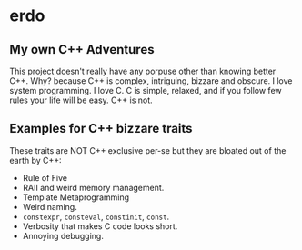 # erdo
## My own C++ Adventures

This project doesn't really have any porpuse other than knowing better C++. Why? because C++ is complex, intriguing, bizzare and obscure. I love system programming. I love C.
C is simple, relaxed, and if you follow few rules your life will be easy. C++ is not.

## Examples for C++ bizzare traits
These traits are NOT C++ exclusive per-se but they are bloated out of the earth by C++:
- Rule of Five
- RAII and weird memory management.
- Template Metaprogramming
- Weird naming.
- `constexpr`, `consteval`, `constinit`, `const`.
- Verbosity that makes C code looks short.
- Annoying debugging.


